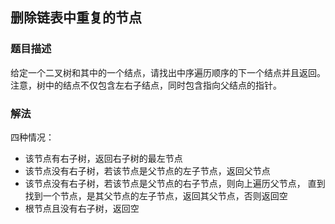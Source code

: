 ## 删除链表中重复的节点
### 题目描述

给定一个二叉树和其中的一个结点，请找出中序遍历顺序的下一个结点并且返回。注意，树中的结点不仅包含左右子结点，同时包含指向父结点的指针。
### 解法

四种情况：
* 该节点有右子树，返回右子树的最左节点
* 该节点没有右子树，若该节点是父节点的左子节点，返回父节点
* 该节点没有右子树，若该节点是父节点的右子节点，则向上遍历父节点，
直到找到一个节点，是其父节点的左子节点，返回其父节点，否则返回空
* 根节点且没有右子树，返回空